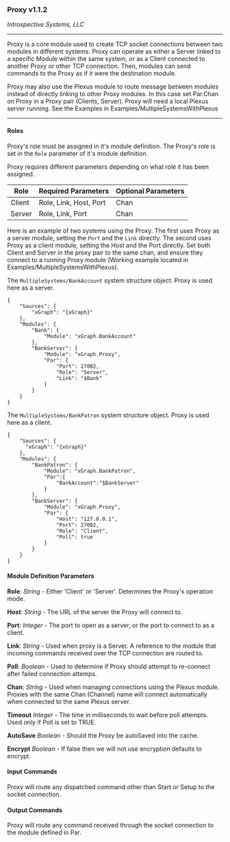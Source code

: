 ### Proxy v1.1.2

_Introspective Systems, LLC_

---
Proxy is a core module used to create TCP socket connections between two
modules in different systems. Proxy can operate as either a Server linked
to a specific Module within the same system, or as a Client connected to
another Proxy or other TCP connection. Then, modules can send commands
to the Proxy as if it were the destination module.

Proxy may also use the Plexus module to route message between modules instead 
of directly linking to other Proxy modules. In this case set Par.Chan on Proxy 
in a Proxy pair (Clients, Server). Proxy will need a local Plexus server running.
See the Examples in Examples/MultipleSystemsWithPlexus

---

#### Roles
Proxy's role must be assigned in it's module definition. The Proxy's
role is set in the `Role` parameter of it's module definition.

Proxy requires different parameters depending on what role it has been
assigned.

Role | Required Parameters | Optional Parameters
--- | --- | --- |
Client | Role, Link, Host, Port | Chan
Server | Role, Link, Port | Chan

Here is an example of two systems using the Proxy. The first uses Proxy
as a server module, setting the `Port` and the `Link` directly. The second
uses Proxy as a client module, setting the Host and the Port directly.
Set both Client and Server in the proxy pair to the same chan, and ensure they 
connect to a running Proxy module (Working example located in Examples/MultipleSystemsWithPlexus).

The `MultipleSystems/BankAccount` system structure object. Proxy is used
here as a server.
```
{
	"Sources": {
		"xGraph": "{xGraph}"
	},
	"Modules": {
		"Bank": {
			"Module": "xGraph.BankAccount"
		},
		"BankServer": {
			"Module": "xGraph.Proxy",
			"Par": {
				"Port": 27002,
				"Role": "Server",
				"Link": "$Bank"
			}
		}
	}
}
```

The `MultipleSystems/BankPatron` system structure object. Proxy is used
here as a client.
```
{
	"Sources": {
	  "xGraph": "{xGraph}"
	},
	"Modules": {
		"BankPatron": {
			"Module": "xGraph.BankPatron",
			"Par":{
				"BankAccount":"$BankServer"
			}
		},
		"BankServer": {
			"Module": "xGraph.Proxy",
			"Par": {
				"Host": "127.0.0.1",
				"Port": 27002,
				"Role": "Client",
				"Poll": true
			}
		}
	}
}
```
#### Module Definition Parameters

**Role**: _String_ - Either 'Client' or 'Server'. Determines the
						Proxy's operation mode.

**Host**: _String_ - The URL of the server the Proxy will connect to.

**Port**: _Integer_ - The port to open as a server, or the port
						to connect to as a client.

**Link**: _String_ - Used when proxy is a Server. A reference to the
						module that incoming commands received over the
						TCP connection are routed to.
						
**Poll**: _Boolean_ - Used to determine if Proxy should attempt to re-connect
						after failed connection attemps.
						
**Chan**: _String_ - Used when managing connections using the Plexus module.
						Proxies with the same Chan (Channel) name will connect
						automatically when connected to the same Plexus server.

**Timeout** _Integer_ - The time in milliseconds to wait before poll attempts. 
						Used only if Poll is set to TRUE. 

**AutoSave** _Boolean_ - Should the Proxy be autoSaved into the cache.

**Encrypt** _Boolean_ - If false then we will not use encryption defaults to encrypt.

#### Input Commands

Proxy will route any dispatched command other than Start or Setup to
the socket connection.

#### Output Commands

Proxy will route any command received through the socket connection to
the module defined in Par.

